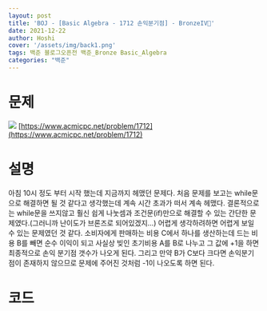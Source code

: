 ```yaml
---
layout: post
title: 'BOJ - [Basic Algebra - 1712 손익분기점] - BronzeIV🥉'
date: 2021-12-22
author: Hoshi
cover: '/assets/img/back1.png'
tags: 백준 블로그오픈전 백준_Bronze Basic_Algebra
categories: "백준"
---
```

# 문제
![]({{site.url}}/assets/img/posts_img/1712.png)
[https://www.acmicpc.net/problem/1712](https://www.acmicpc.net/problem/1712)

# 설명
아침 10시 정도 부터 시작 했는데 지금까지 헤맸던 문제다. 처음 문제를 보고는 while문으로 해결하면 될 것 같다고 생각했는데 계속 시간 초과가 떠서 계속 헤맸다. 결론적으로는 while문을 쓰지않고 훨신 쉽게 나눗셈과 조건문(if)만으로 해결할 수 있는 간단한 문제였다.(그러니까 난이도가 브론즈로 되어있겠지...) 어렵게 생각하려하면 어렵게 보일 수 있는 문제였던 것 같다. 소비자에게 판매하는 비용 C에서 하나를 생산하는데 드는 비용 B를 빼면 순수 이익이 되고 사실상 빚인 초기비용 A를 B로 나누고 그 값에 +1을 하면 최종적으로 손익 분기점 갯수가 나오게 된다. 그리고 만약 B가
C보다 크다면 손익분기점이 존재하지 않으므로 문제에 주어진 것처럼 -1이 나오도록 하면 된다. 

# 코드

```c

```
